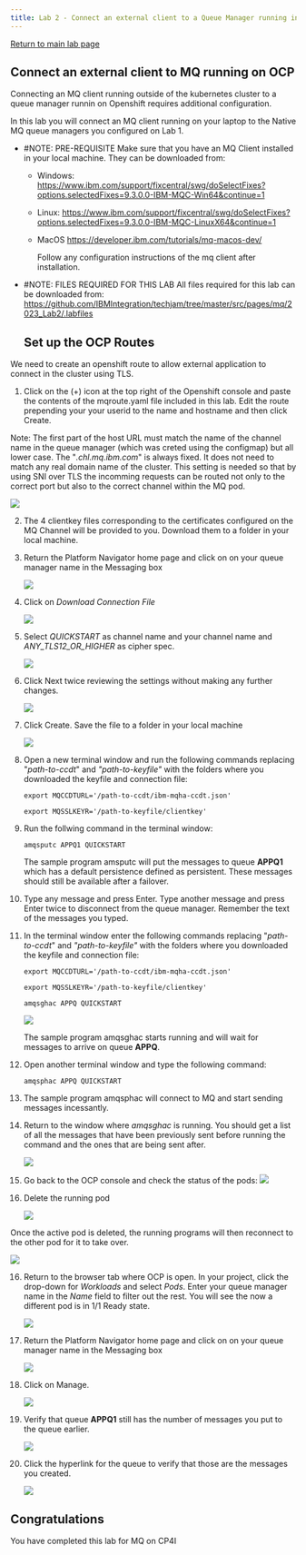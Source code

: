 ```yaml
---
title: Lab 2 - Connect an external client to a Queue Manager running in OpenShift
---
```

[Return to main lab page](../../MQ-Labs/Overview/)

## Connect an external client to MQ running on OCP

Connecting an MQ client running outside of the kubernetes cluster to a queue manager runnin on Openshift requires additional configuration.

In this lab you will connect an MQ client running on your laptop to the Native MQ queue managers you configured on Lab 1.

* #NOTE: PRE-REQUISITE
  Make sure that you have an MQ Client installed in your local machine.
  They can be downloaded from:

  - Windows:
    https://www.ibm.com/support/fixcentral/swg/doSelectFixes?options.selectedFixes=9.3.0.0-IBM-MQC-Win64&continue=1
  - Linux:
    https://www.ibm.com/support/fixcentral/swg/doSelectFixes?options.selectedFixes=9.3.0.0-IBM-MQC-LinuxX64&continue=1
  - MacOS
    https://developer.ibm.com/tutorials/mq-macos-dev/

    Follow any configuration instructions of the mq client after installation.

* #NOTE: FILES REQUIRED FOR THIS LAB
All files required for this lab can be downloaded from:
https://github.com/IBMIntegration/techjam/tree/master/src/pages/mq/2023_Lab2/.labfiles

  ## Set up the OCP Routes

We need to create an openshift route to allow external application to connect in the cluster using TLS.

1. Click on the (+) icon at the top right of the Openshift console and paste the contents of the mqroute.yaml file included in this lab. Edit the route prepending your your userid to the name and hostname and then click Create.

Note: The first part of the host URL must match the name of the channel name in the queue manager (which was creted using the configmap) but all lower case. The "*.chl.mq.ibm.com*" is always fixed. It does not need to match any real domain name of the cluster. This setting is needed so that by using SNI over TLS the incomming requests can be routed not only to the correct port but also to the correct channel within the MQ pod.

![](assets/20220710_170056_mqroute3.png)

2. The 4 clientkey files corresponding to the certificates configured on the MQ Channel will be provided to you. Download them to a folder in your local machine.


3. Return the Platform Navigator home page and click on on your queue manager name in the Messaging box

   ![](assets/20220710_174446_PNMessaging.png)
4. Click on *Download Connection File*

   ![](assets/20220710_181545_connectionFile.png)
5. Select *QUICKSTART* as channel name and your channel name and *ANY_TLS12_OR_HIGHER* as cipher spec.

   ![](assets/20220710_181912_SelectChannel.png)
6. Click Next twice reviewing the settings without making any further changes.

   ![](assets/20220710_182202_SelectHostname.png)
7. Click Create. Save the file to a folder in your local machine

   ![](assets/20220710_182314_CreateConnFile.png)
8. Open a new terminal window and run the following commands replacing "*path-to-ccdt*" and *"path-to-keyfile"* with the folders where you downloaded the keyfile and connection file:

   ```
   export MQCCDTURL='/path-to-ccdt/ibm-mqha-ccdt.json'
   ```

   ```
   export MQSSLKEYR='/path-to-keyfile/clientkey'
   ```
9. Run the follwing command in the terminal window:

   ```
   amqsputc APPQ1 QUICKSTART
   ```

   The sample program amsputc will put the messages to queue **APPQ1** which has a default persistence defined as persistent. These messages should still be available after a failover.
10. Type any message and press Enter. Type another message and press Enter twice to disconnect from the queue manager. Remember the text of the messages you typed.
11. In the terminal window enter the following commands replacing "*path-to-ccdt*" and *"path-to-keyfile"* with the folders where you downloaded the keyfile and connection file:

    ```
    export MQCCDTURL='/path-to-ccdt/ibm-mqha-ccdt.json'
    ```

    ```
    export MQSSLKEYR='/path-to-keyfile/clientkey'
    ```

    ```
    amqsghac APPQ QUICKSTART
    ```

    ![](assets/20220710_174848_getmsgs.png)

    The sample program amqsghac starts running and will wait for messages to arrive on queue **APPQ**.
12. Open another terminal window and type the following command:

    ```
    amqsphac APPQ QUICKSTART
    ```
13. The sample program amqsphac will connect to MQ and start sending messages incessantly.
14. Return to the window where *amqsghac* is running. You should get a list of all the messages that have been previously sent before running the command and the ones that are being sent after.

    ![](assets/20220710_174809_QMputget.png)
15. Go back to the OCP console and check the status of the pods:
    ![](assets/20220709_223045_viewqms.png)
16. Delete the running pod

    ![](assets/20220710_172025_deletepod.png)

Once the active pod is deleted, the running programs will then reconnect to the other pod for it to take over.

![](./images/image29.png)

16. Return to the browser tab where OCP is open. In your project, click the drop-down for *Workloads* and select *Pods*. Enter your queue manager name in the *Name* field to filter out the rest. You will see the now a different pod is in 1/1 Ready state.

    ![](./images/image31a.png)
17. Return the Platform Navigator home page and click on on your queue manager name in the Messaging box

    ![](assets/20220710_174446_PNMessaging.png)
18. Click on Manage.

    ![](assets/20220710_174615_QMManage.png)
19. Verify that queue **APPQ1** still has the number of messages you put to the queue earlier.

    ![](./images/image56.png)
20. Click the hyperlink for the queue to verify that those are the messages you created.

    ![](./images/image57.png)

## Congratulations

You have completed this lab for MQ on CP4I

